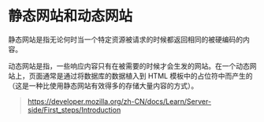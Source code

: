 # 静态网站和动态网站

静态网站是指无论何时当一个特定资源被请求的时候都返回相同的被硬编码的内容。

动态网站是指，一些响应内容只有在被需要的时候才会生发的网站。在一个动态网站上，页面通常是通过将数据库的数据植入到 HTML 模板中的占位符中而产生的（这是一种比使用静态网站有效得多的存储大量内容的方式）。

> https://developer.mozilla.org/zh-CN/docs/Learn/Server-side/First_steps/Introduction